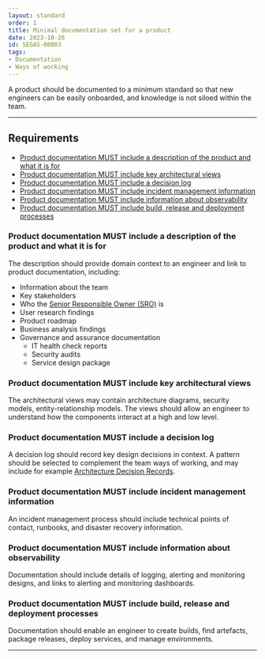 ```yaml
---
layout: standard
order: 1
title: Minimal documentation set for a product
date: 2023-10-26
id: SEGAS-00003
tags:
- Documentation
- Ways of working
---
```


A product should be documented to a minimum standard so that new engineers can be easily onboarded, and knowledge is not siloed within the team.

---

## Requirements

- [Product documentation MUST include a description of the product and what it is for](#product-documentation-must-include-a-description-of-the-product-and-what-it-is-for)
- [Product documentation MUST include key architectural views](#product-documentation-must-include-key-architectural-views)
- [Product documentation MUST include a decision log](#product-documentation-must-include-a-decision-log)
- [Product documentation MUST include incident management information](#product-documentation-must-include-incident-management-information)
- [Product documentation MUST include information about observability](#product-documentation-must-include-information-about-observability)
- [Product documentation MUST include build, release and deployment processes](#product-documentation-must-include-build-release-and-deployment-processes)

### Product documentation MUST include a description of the product and what it is for

The description should provide domain context to an engineer and link to product documentation, including:

- Information about the team
- Key stakeholders
- Who the [Senior Responsible Owner (SRO)](https://www.gov.uk/government/publications/the-role-of-the-senior-responsible-owner/the-role-of-the-senior-responsible-owner) is
- User research findings
- Product roadmap
- Business analysis findings
- Governance and assurance documentation
    - IT health check reports
    - Security audits
    - Service design package

### Product documentation MUST include key architectural views

The architectural views may contain architecture diagrams, security models, entity-relationship models. The views should allow an engineer to understand how the components interact at a high and low level.

### Product documentation MUST include a decision log

A decision log should record key design decisions in context. A pattern should be selected to complement the team ways of working, and may include for example [Architecture Decision Records](https://adr.github.io/). 

### Product documentation MUST include incident management information

An incident management process should include technical points of contact, runbooks, and disaster recovery information.

### Product documentation MUST include information about observability

Documentation should include details of logging, alerting and monitoring designs, and links to alerting and monitoring dashboards.

### Product documentation MUST include build, release and deployment processes

Documentation should enable an engineer to create builds, find artefacts, package releases, deploy services, and manage environments.

---
